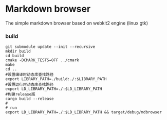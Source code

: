 Markdown browser
=================

The simple markdown browser based on webkit2 engine (linux gtk) 

### build

```shell
git submodule update --init --recursive
mkdir build
cd build
cmake -DCMARK_TESTS=OFF ../cmark
make 
cd ..
#设置编译时动态库查找路径
export LIBRARY_PATH=./build:./:$LIBRARY_PATH
#设置运行时动态库查找路径
export LD_LIBRARY_PATH=./:$LD_LIBRARY_PATH
#构建release版
cargo build --release
#
# run
export LD_LIBRARY_PATH=./:$LD_LIBRARY_PATH && target/debug/mdbrowser
```
